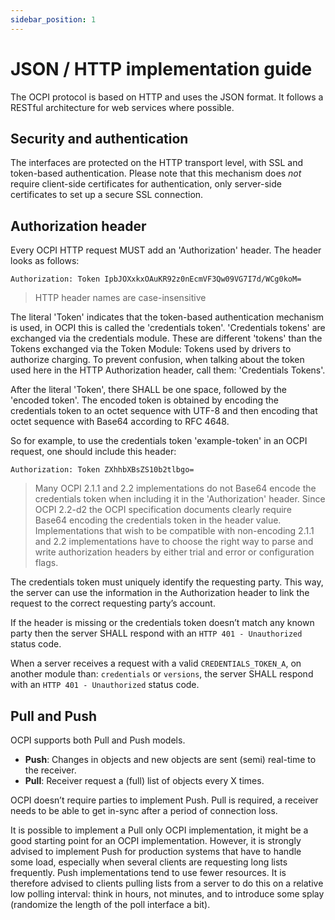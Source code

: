 ```yaml
---
sidebar_position: 1
---
```


# JSON / HTTP implementation guide

The OCPI protocol is based on HTTP and uses the JSON format. It follows a RESTful architecture for web services where
possible.

## Security and authentication

The interfaces are protected on the HTTP transport level, with SSL and token-based authentication. Please note that this
mechanism does *not* require client-side certificates for authentication, only server-side certificates to set up a
secure SSL connection.

## Authorization header

Every OCPI HTTP request MUST add an 'Authorization' header. The header looks as follows:

```text
Authorization: Token IpbJOXxkxOAuKR92z0nEcmVF3Qw09VG7I7d/WCg0koM=
```

> HTTP header names are case-insensitive

The literal 'Token' indicates that the token-based authentication mechanism is used, in OCPI this is called the
'credentials token'. 'Credentials tokens' are exchanged via the credentials module. These are different 'tokens' than
the Tokens exchanged via the Token Module: Tokens used by drivers to authorize charging. To prevent confusion, when
talking about the token used here in the HTTP Authorization header, call them: 'Credentials Tokens'.

After the literal 'Token', there SHALL be one space, followed by the 'encoded token'. The encoded token is obtained by
encoding the credentials token to an octet sequence with UTF-8 and then encoding that octet sequence with Base64
according to RFC 4648.

So for example, to use the credentials token 'example-token' in an OCPI request, one should include this header:

```text
Authorization: Token ZXhhbXBsZS10b2tlbgo=
```

> Many OCPI 2.1.1 and 2.2 implementations do not Base64 encode the credentials token when including it in the
> 'Authorization' header. Since OCPI 2.2-d2 the OCPI specification documents clearly require Base64 encoding the
> credentials token in the header value. Implementations that wish to be compatible with non-encoding 2.1.1 and
> 2.2 implementations have to choose the right way to parse and write authorization headers by either trial and
> error or configuration flags.

The credentials token must uniquely identify the requesting party. This way, the server can use the information in the
Authorization header to link the request to the correct requesting party’s account.

If the header is missing or the credentials token doesn’t match any known party then the server SHALL respond with an
`HTTP 401 - Unauthorized` status code.

When a server receives a request with a valid `CREDENTIALS_TOKEN_A`, on another module than: `credentials` or `versions`,
the server SHALL respond with an `HTTP 401 - Unauthorized` status code.

## Pull and Push

OCPI supports both Pull and Push models.

* **Push**: Changes in objects and new objects are sent (semi) real-time to the receiver.
* **Pull**: Receiver request a (full) list of objects every X times.

OCPI doesn’t require parties to implement Push. Pull is required, a receiver needs to be able to get in-sync after a
period of connection loss.

It is possible to implement a Pull only OCPI implementation, it might be a good starting point for an OCPI implementation.
However, it is strongly advised to implement Push for production systems that have to handle some load, especially when
several clients are requesting long lists frequently. Push implementations tend to use fewer resources. It is therefore
advised to clients pulling lists from a server to do this on a relative low polling interval: think in hours, not minutes,
and to introduce some splay (randomize the length of the poll interface a bit).
